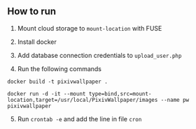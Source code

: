 ## How to run

1. Mount cloud storage to `mount-location` with FUSE

2. Install docker

3. Add database connection credentials to `upload_user.php`

4. Run the following commands

`docker build -t pixivwallpaper .`


`docker run -d -it --mount type=bind,src=mount-location,target=/usr/local/PixivWallpaper/images --name pw pixivwallpaper`

5. Run `crontab -e` and add the line in file `cron`
